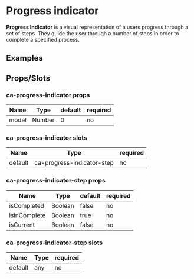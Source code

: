 
# Progress indicator

**Progress Indicator** is a visual representation of a users progress through a set of steps. They guide the user through a number of steps in order to complete a specified process.


## Examples

<Codepen codePenId="qyNMar"></Codepen>

## Props/Slots

### ca-progress-indicator props

| Name | Type | default | required |
| ------ | ----------- | ------ | -----|
| model   |  Number | 0 | no | 

### ca-progress-indicator slots

| Name | Type | required |
| ------ | ----------- | ------ |
| default   | ca-progress-indicator-step | no |

### ca-progress-indicator-step props

| Name | Type | default | required |
| ------ | ----------- | ------ | -----|
| isCompleted   | Boolean  | false | no | 
| isInComplete   | Boolean  | true | no | 
| isCurrent   | Boolean  | false | no | 

### ca-progress-indicator-step slots

| Name | Type | required |
| ------ | ----------- | ------ |
| default   | any | no |